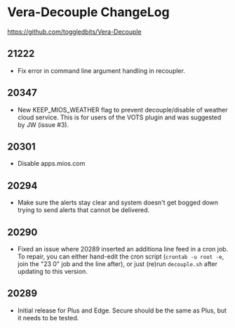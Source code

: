 # Vera-Decouple ChangeLog

https://github.com/toggledbits/Vera-Decouple

## 21222

* Fix error in command line argument handling in recoupler.

## 20347

* New KEEP_MIOS_WEATHER flag to prevent decouple/disable of weather cloud service. This is for users of the VOTS plugin and was suggested by JW (issue #3).

## 20301

* Disable apps.mios.com

## 20294

* Make sure the alerts stay clear and system doesn't get bogged down trying to send alerts that cannot be delivered.

## 20290

* Fixed an issue where 20289 inserted an additiona  line feed in a cron job. To repair, you can either hand-edit the cron script (`crontab -u root -e`, join the "23 0" job and the line after), or just (re)run `decouple.sh` after updating to this version.

## 20289

* Initial release for Plus and Edge. Secure should be the same as Plus, but it needs to be tested.